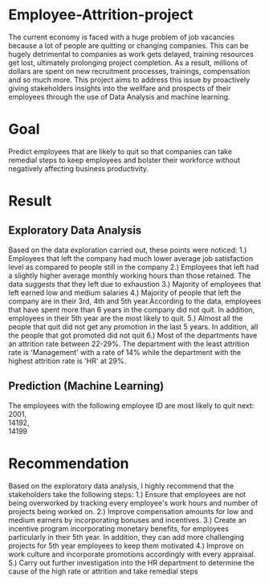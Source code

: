 # Employee-Attrition-project
The current economy is faced with a huge problem of job vacancies because a lot of people are quitting or changing companies. This can be hugely detrimental to companies as work gets delayed, training resources get lost, ultimately prolonging project completion. As a result, millions of dollars are spent on new recruitment processes, trainings, compensation and so much more. 
This project aims to address this issue by proactively giving stakeholders insights into the wellfare and prospects of their employees through the use of Data Analysis and machine learning. 

# Goal
Predict employees that are likely to quit so that companies can take remedial steps to keep employees and bolster their workforce without negatively affecting business productivity. 


# Result
## Exploratory Data Analysis
Based on the data exploration carried out, these points were noticed: 
1.) Employees that left the company had much lower average job satisfaction level as compared to people still in the company
2.) Employees that left had a slightly higher average monthly working hours than those retained. The data suggests that they left due to exhaustion
3.) Majority of employees that left earned low and medium salaries
4.) Majority of people that left the company are in their 3rd, 4th and 5th year.According to the data, employees that have spent more than 6 years in the company did not quit. In addition, employees in their 5th year are the most likely to quit. 
5.) Almost all the people that quit did not get any promotion in the last 5 years. In addition, all the people that got promoted did not quit
6.) Most of the departments have an attrition rate between 22-29%. The department with the least attrition rate is 'Management' with a rate of 14% while the department with the highest attrition rate is 'HR' at 29%.
## Prediction (Machine Learning) 
The employees with the following employee ID are most likely to quit next: 
2001,	
14192,	
14199	


# Recommendation
Based on the exploratory data analysis, I highly recommend that the stakeholders take the following steps: 
1.) Ensure that employees are not being overworked by tracking every employee's work hours and number of projects being worked on.
2.) Improve compensation amounts for low and medium earners by incorporating bonuses and incentives.
3.) Create an incentive program incorporating monetary benefits,  for employees particularly in their 5th year. In addition, they can add more challenging projects for 5th year employees to keep them motivated 
4.) Improve on work culture and incorporate promotions accordingly with every appraisal.
5.) Carry out further investigation into the HR department to determine the cause of the high rate or attrition and take remedial steps

